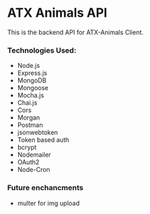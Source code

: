 # ATX Animals API

This is the backend API for ATX-Animals Client.

### Technologies Used:

- Node.js
- Express.js
- MongoDB
- Mongoose
- Mocha.js
- Chai.js
- Cors
- Morgan
- Postman
- jsonwebtoken
- Token based auth
- bcrypt
- Nodemailer
- OAuth2
- Node-Cron

### Future enchancments

- multer for img upload

